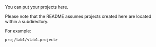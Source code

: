 You can put your projects here.

Please note that the README assumes projects created here are located within a subdirectory.

For example:
```
proj/lab1/<lab1.project>
```
